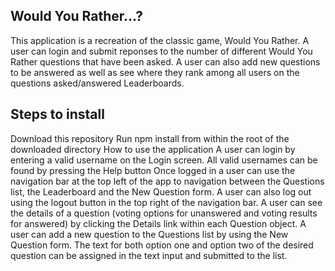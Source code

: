 ## Would You Rather...?
This application is a recreation of the classic game, Would You Rather. A user can login and submit reponses to the number of different Would You Rather questions that have been asked. A user can also add new questions to be answered as well as see where they rank among all users on the questions asked/answered Leaderboards.

## Steps to install
Download this repository
Run npm install from within the root of the downloaded directory
How to use the application
A user can login by entering a valid username on the Login screen. All valid usernames can be found by pressing the Help button
Once logged in a user can use the navigation bar at the top left of the app to navigation between the Questions list, the Leaderboard and the New Question form. A user can also log out using the logout button in the top right of the navigation bar.
A user can see the details of a question (voting options for unanswered and voting results for answered) by clicking the Details link within each Question object.
A user can add a new question to the Questions list by using the New Question form. The text for both option one and option two of the desired question can be assigned in the text input and submitted to the list.
